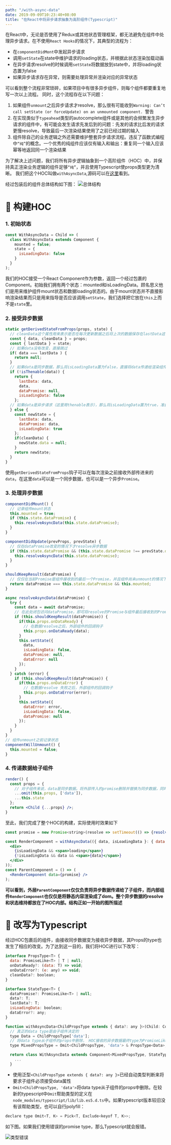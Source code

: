 ```yaml
---
path: "/with-async-data"
date: 2019-09-09T10:23:40+08:00
title: "在React中将异步请求抽象为高阶组件(Typescript)"
---
```



在React中，无论是否使用了Redux或其他状态管理框架，都无法避免在组件中处理异步请求。在不使用`React Hooks`的情况下，其典型的流程为：
- 在`componentDidMont`中发起异步请求
- 调用`setState`在state中维护请求的loading状态，并根据此状态渲染加载动画
- 在异步请求resolve的时候调用`setState`将数据放到state中，并将loading状态置为false
- 如果异步请求存在异常，则需要处理异常并渲染对应的异常状态

可以看到整个流程非常琐碎，如果项目中有很多异步组件，则每个组件都要重复地写一次以上流程。
同时，这个流程存在以下问题：
1. 如果组件`unmount`之后异步请求才resolve，那么很有可能收到`Warning: Can’t call setState (or forceUpdate) on an unmounted component. `警告
2. 在实现类似于`typeahead`类型的autocomplete组件或是其他的会频繁发生异步请求的组件中，有可能会发生请求先发后到的问题：先发的请求比后发的请求更慢resolve，导致最后一次渲染结果使用了之前已经过期的输入
3. 组件除自己的业务逻辑之外还需要维护整套异步请求流程。违反了函数式编程中`“纯”`的概念。一个优秀的纯组件应该仅有输入和输出：重复同一个输入应该幂等地返回同一个渲染结果

为了解决上述问题，我们将所有异步逻辑抽象到一个高阶组件（HOC）中，并保持真正渲染业务逻辑的组件足够`“纯”`，并且使用Typescript使props类型更为清晰。
我们把这个HOC叫做`withAsyncData`,源码可以在[这里](https://github.com/ChenNima/blog-example/blob/master/front-end/withAsyncData.tsx)看到。

经过包装后的组件总体结构如下图：
![总体结构](./arch.jpg)
# 🔨 构建HOC

### **1. 初始状态**

```jsx
const WithAsyncData = Child => (
  class WithAsyncData extends Component {
    mounted = false;
    state = {
      isLoadingData: false
    }
  }
);
```
我们的HOC接受一个React Component作为参数，返回一个经过包裹的Component。初始我们拥有两个状态：mounted和isLoadingData。顾名思义他们是用来维护组件mount状态和数据loading状态的。由于mount状态并不直接影响渲染结果而只是用来指导是否应该调用`setState`，我们选择把它放在`this`上而不是`state`里。


### **2. 接受异步数据**
```jsx
static getDerivedStateFromProps(props, state) {
  // cleanData这个属性用来表示是否在每次更新数据之后将上次的数据保存在lastData这个state中，主要用于infinityScroll这种场景。
  const { data, cleanData } = props;
  const { lastData } = state;
  // 如果data没有改变，直接跳过
  if( data === lastData ) {
    return null;
  }
  // 如果data是同步数据，那么将isLoadingData置为false，直接将data传递给渲染组件
  if (!isThenable(data)) {
    return {
      lastData: data,
      data,
      dataPromise: null,
      isLoadingData: false
    };
  // 如果data是异步请求（这里用thenable表示），那么将isLoadingData置为true，准备请求异步数据
  } else {
    const newState = {
      lastData: data,
      dataPromise: data,
      isLoadingData: true
    };
    if(cleanData) {
      newState.data = null;
    }
    return newState;
  }
}
```
使用`getDerivedStateFromProps`钩子可以在每次渲染之前接收外部传进来的`data`，在这里`data`可以是一个同步数据，也可以是一个异步`Promise`。

### **3. 处理异步数据**

```jsx
componentDidMount() {
  // 记录组件mount状态
  this.mounted = true;
  if (this.state.dataPromise) {
    this.resolveAsyncData(this.state.dataPromise);
  }
}

componentDidUpdate(prevProps, prevState) {
  // 仅在dataPromise改变的情况下才resolve异步数据
  if (this.state.dataPromise && (this.state.dataPromise !== prevState.dataPromise)) {
    this.resolveAsyncData(this.state.dataPromise);
  }
}

shouldKeepResult(dataPromise) {
  // 仅仅在当前Promise是组件接收到的最后一个Promise，并且组件尚未unmount的情况下才会将data真正resolve给渲染组件
  return dataPromise === this.state.dataPromise && this.mounted;
}

async resolveAsyncData(dataPromise) {
  try {
    const data = await dataPromise;
    // 在此处闭包访问dataPromise，即可将resolve的Promise与组件最后接收到的Promise进行对比
    if (this.shouldKeepResult(dataPromise)) {
      if(this.props.onDataReady) {
        // 在数据resolve之后，外部组件的回调钩子
        this.props.onDataReady(data);
      }
      this.setState({
        data,
        isLoadingData: false,
        dataPromise: null,
        dataError: null
      });
    }
  } catch (error) {
    if (this.shouldKeepResult(dataPromise)) {
      if(this.props.onDataError) {
        // 在数据resolve 失败之后，外部组件的回调钩子
        this.props.onDataError(error);
      }
      this.setState({
        dataError: error,
        isLoadingData: false,
        dataPromise: null
      });
    }
  }
}
// 组件unmount之前记录状态
componentWillUnmount() {
  this.mounted = false;
}
```
### **4. 传递数据给子组件**

```jsx
render() {
  const props = {
    // 对子组件来说，data是同步数据。将外部传入的promise删除并替换为同步数据，同时将loading状态等state也一同传递
    ...omit(this.props, ['data']),
    ...this.state
  };
  return <Child {...props} />;
}
```

至此，我们完成了整个HOC的构建，实际使用时效果如下
```jsx
const promise = new Promise<string>(resolve => setTimeout(() => {resolve('hello world');}, 200));

const RenderComponent = withAsyncData(({ data, isLoadingData }: { data: string, isLoadingData?: boolean }) => (
  <div>
    {isLoadingData && <span>loading</span>}
    {!isLoadingData && data && <span>{data}</span>}
  </div>
));
const ParentComponent = () => (
  <RenderComponent data={promise} />
);
```

**可以看到，外层`ParentComponent`仅仅负责将异步数据传递给了子组件，而内部组件`RenderComponent`也仅仅是将静态内容渲染成了dom。整个异步数据的resolve和状态维持都放在了HOC内部。结构正如一开始的图所描述**

# 🚀 改写为Typescript

经过HOC包裹后的组件，由接收同步数据变为接收异步数据，其Props的type也发生了相应的改变。为了达到这一目的，我们将HOC进行以下改写：
```jsx
interface PropsType<T> {
  data: PromiseLike<T> | T | null;
  onDataReady?: (data: T) => void;
  onDataError?: (e: any) => void;
  cleanData?: boolean;
}

interface StateType<T> {
  dataPromise?: PromiseLike<T> | null;
  data?: T;
  lastData?: T;
  isLoadingData: boolean;
  dataError?: any;
}

function withAsyncData<ChildPropsType extends { data?: any }>(Child: ComponentType<ChildPropsType>) {
  // 真正的data type是由子组件决定的
  type Data = ChildPropsType['data'];
  // 将data type从子组件的props中删除， HOC接收的异步数据最终type为PromiseLike<Data>
  type MixedPropsType = Omit<ChildPropsType, 'data'> & PropsType<Data>;

  return class WithAsyncData extends Component<MixedPropsType, StateType<Data>> {
    ...
  }
```
- 使用泛型`<ChildPropsType extends { data?: any }>`已经自动类型判断来将要求子组件必须接受data属性
- `Omit<ChildPropsType, 'data'>`将data type从子组件的props中删除。在较新的typescript中`Omit`帮助类型的定义在`node_modules/typescript/lib/lib.es5.d.ts`中。如果typescript版本较旧没有该帮助类型，也可以自行polyfill：
```jsx
declare type Omit<T, K> = Pick<T, Exclude<keyof T, K>>;
```
如下图。如果我们使用错误的promise type，那么Typescript就会报错。

![类型错误](./error-example.png)

